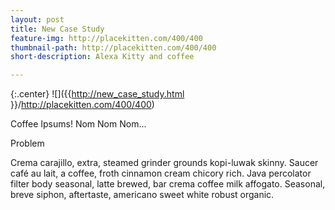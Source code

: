 ```yaml
---
layout: post
title: New Case Study
feature-img: http://placekitten.com/400/400
thumbnail-path: http://placekitten.com/400/400
short-description: Alexa Kitty and coffee

---
```


{:.center}
![]({{http://new_case_study.html }}/http://placekitten.com/400/400)

Coffee Ipsums! Nom Nom Nom...

Problem
       
Crema carajillo, extra, steamed grinder grounds kopi-luwak skinny. Saucer café au lait, a coffee, froth cinnamon cream chicory rich. Java percolator filter body seasonal, latte brewed, bar crema coffee milk affogato. Seasonal, breve siphon, aftertaste, americano sweet white robust organic.
